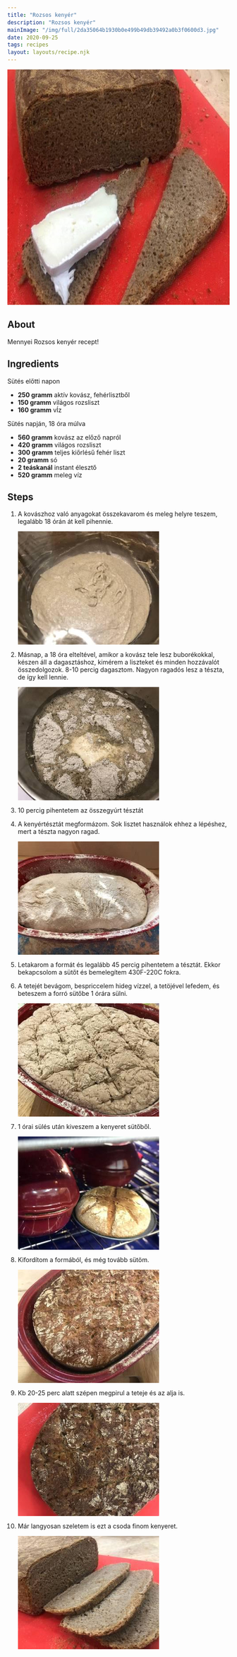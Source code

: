 ```yaml
---
title: "Rozsos kenyér"
description: "Rozsos kenyér"
mainImage: "/img/full/2da35064b1930b0e499b49db39492a0b3f0600d3.jpg"
date: 2020-09-25
tags: recipes
layout: layouts/recipe.njk
---
```

                        
<p align="center"><a href="https://cookpad.com/hu/receptek/13709787-rozsos-kenyer" rel="Recipe source page"><img width="751" height="532" src="/img/full/2da35064b1930b0e499b49db39492a0b3f0600d3.jpg"/></a></p>

## About
Mennyei Rozsos kenyér recept! 

>  

## Ingredients

Sütés előtti napon
* **250 gramm** aktív kovász, fehérlisztből
* **150 gramm** világos rozsliszt
* **160 gramm** vÍz

Sütés napján, 18 óra múlva
* **560 gramm** kovász az előző napról
* **420 gramm** világos rozsliszt
* **300 gramm** teljes kiőrlésű fehér liszt
* **20 gramm** só
* **2 teáskanál** instant élesztő
* **520 gramm** meleg víz

## Steps

1. A kovászhoz való anyagokat összekavarom és meleg helyre teszem, legalább 18 órán át kell pihennie.
 
    <p><img width="320" height="256" align="left" src="/img/full/4753cdf1d833eae36db22bda0be56d0ab26bda91.jpg"/></p><div style="clear: both"/>

2. Másnap, a 18 óra elteltével, amikor a kovász tele lesz buborékokkal, készen áll a dagasztáshoz, kimérem a liszteket és minden hozzávalót összedolgozok. 8-10 percig dagasztom. Nagyon ragadós lesz a tészta, de így kell lennie.
 
    <p><img width="320" height="256" align="left" src="/img/full/aabace71115cb366a22bb6d082746847de7eb675.jpg"/></p><div style="clear: both"/>

3. 10 percig pihentetem az összegyúrt tésztát
 
    <div style="clear: both"/>

4. A kenyértésztát megformázom. Sok lisztet használok ehhez a lépéshez, mert a tészta nagyon ragad.
 
    <p><img width="320" height="256" align="left" src="/img/full/4ad21963ec1fc0386788315e2f2349f8e55df7b8.jpg"/></p><div style="clear: both"/>

5. Letakarom a formát és legalább 45 percig pihentetem a tésztát. Ekkor bekapcsolom a sütőt és bemelegítem 430F-220C fokra.
 
    <div style="clear: both"/>

6. A tetejét bevágom, bespriccelem hideg vízzel, a tetöjével lefedem, és beteszem a forró sütőbe 1 órára sülni.
 
    <p><img width="320" height="256" align="left" src="/img/full/3312660cd4786f18e4e9f157072ef538c35c4587.jpg"/></p><div style="clear: both"/>

7. 1 órai sülés után kiveszem a kenyeret sütőből.
 
    <p><img width="320" height="256" align="left" src="/img/full/4ed3c29fa862440e727082683a8ef5a63f62e1e7.jpg"/></p><div style="clear: both"/>

8. Kifordítom a formából, és még tovább sütöm.
 
    <p><img width="320" height="256" align="left" src="/img/full/d4336c49ac632632509cd4c563891cc0f8180495.jpg"/></p><div style="clear: both"/>

9. Kb 20-25 perc alatt szépen megpirul a teteje és az alja is.
 
    <p><img width="320" height="256" align="left" src="/img/full/fadbe83764d6422fcf961a1b6125e803e5ec751c.jpg"/></p><div style="clear: both"/>

10. Már langyosan szeletem is ezt a csoda finom kenyeret.
 
    <p><img width="320" height="256" align="left" src="/img/full/edba3545c1ce1ed524ef09cf3344a64b7eb862c8.jpg"/></p><div style="clear: both"/>

